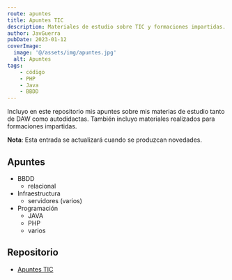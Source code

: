 ```yaml
---
route: apuntes
title: Apuntes TIC
description: Materiales de estudio sobre TIC y formaciones impartidas.
author: JavGuerra
pubDate: 2023-01-12
coverImage:
  image: '@/assets/img/apuntes.jpg'
  alt: Apuntes
tags:
    - código
    - PHP
    - Java
    - BBDD
---
```


Incluyo en este repositorio mis apuntes sobre mis materias de estudio tanto de DAW como autodidactas. También incluyo materiales realizados para formaciones impartidas.

<span class="note">**Nota**: Esta entrada se actualizará cuando se produzcan novedades.</span>

## Apuntes

- BBDD
    - relacional
- Infraestructura
    - servidores (varios)
- Programación
    - JAVA
    - PHP
    - varios

## Repositorio

- [Apuntes TIC](https://github.com/JavGuerra/apuntes-tic)



